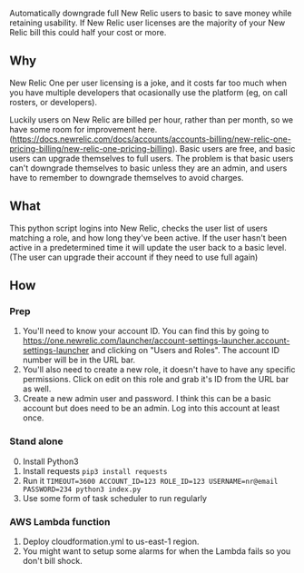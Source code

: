 Automatically downgrade full New Relic users to basic to save money while retaining usability. If New Relic user licenses are the majority of your New Relic bill this could half your cost or more.


Why
--

New Relic One per user licensing is a joke, and it costs far too much when you have multiple developers that ocasionally use the platform (eg, on call rosters, or developers).

Luckily users on New Relic are billed per hour, rather than per month, so we have some room for improvement here. (https://docs.newrelic.com/docs/accounts/accounts-billing/new-relic-one-pricing-billing/new-relic-one-pricing-billing). Basic users are free, and basic users can upgrade themselves to full users. The problem is that basic users can't downgrade themselves to basic unless they are an admin, and users have to remember to downgrade themselves to avoid charges.

What
--
This python script logins into New Relic, checks the user list of users matching a role, and how long they've been active. If the user hasn't been active in a predetermined time it will update the user back to a basic level. (The user can upgrade their account if they need to use full again)

How
--

### Prep
1. You'll need to know your account ID. You can find this by going to https://one.newrelic.com/launcher/account-settings-launcher.account-settings-launcher and clicking on "Users and Roles". The account ID number will be in the URL bar.
2. You'll also need to create a new role, it doesn't have to have any specific permissions. Click on edit on this role and grab it's ID from the URL bar as well.
3. Create a new admin user and password. I think this can be a basic account but does need to be an admin. Log into this account at least once.

### Stand alone
0. Install Python3
1. Install requests
  ```pip3 install requests```
2. Run it
  ```TIMEOUT=3600 ACCOUNT_ID=123 ROLE_ID=123 USERNAME=nr@email PASSWORD=234 python3 index.py```
3. Use some form of task scheduler to run regularly

### AWS Lambda function
1. Deploy cloudformation.yml to us-east-1 region.
2. You might want to setup some alarms for when the Lambda fails so you don't bill shock.

